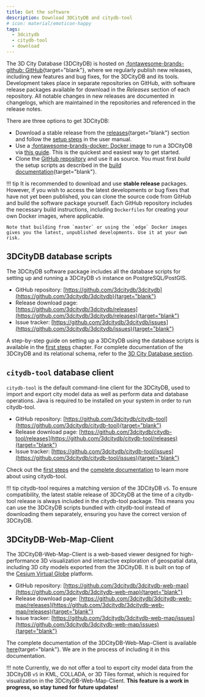 ```yaml
---
title: Get the software
description: Download 3DCityDB and citydb-tool
# icon: material/emoticon-happy
tags:
  - 3dcitydb
  - citydb-tool
  - download
---
```


The 3D City Database (3DCityDB) is hosted on [:fontawesome-brands-github: GitHub](https://github.com/3dcitydb){target="blank"}, where we
regularly publish new releases, including new features and bug fixes, for the 3DCityDB and its tools. Development takes
place in separate repositories on GitHub, with software release packages available for download in the _Releases_
section of each repository. All notable changes in new releases are documented in changelogs, which are maintained
in the repositories and referenced in the release notes.

There are three options to get 3DCityDB:

- Download a stable release from the [releases](https://github.com/3dcitydb/3dcitydb/releases){target="blank"} section and follow the [setup steps](./first-steps/setup.md#3dcitydb-setup-steps) in the user manual.
- Use a [:fontawesome-brands-docker: Docker image](./3dcitydb/docker.md) to run a 3DCityDB via [this guide](./first-steps/docker.md). This is the quickest and easiest way to get started.
- Clone the [GitHub repository](https://github.com/3dcitydb/3dcitydb) and use it as source. You must first _build_ the setup scripts as described in the [build documentation](https://github.com/3dcitydb/3dcitydb#building){target="blank"}.

!!! tip
    It is recommended to download and use __stable release__ packages. However, if you wish to access the latest developments or bug fixes that have not yet been published, you can clone the source code from GitHub and build the software package yourself. Each GitHub repository includes the necessary build instructions, including `Dockerfiles` for creating your own Docker images, where applicable.

    Note that building from `master` or using the `edge` Docker images gives you the latest, unpublished developments. Use it at your own risk.

## 3DCityDB database scripts

The 3DCityDB software package includes all the database scripts for setting up and running a 3DCityDB `v5` instance on PostgreSQL/PostGIS.

- GitHub repository: [https://github.com/3dcitydb/3dcitydb](https://github.com/3dcitydb/3dcitydb){target="blank"}
- Release download page: [https://github.com/3dcitydb/3dcitydb/releases](https://github.com/3dcitydb/3dcitydb/releases){target="blank"}
- Issue tracker: [https://github.com/3dcitydb/3dcitydb/issues](https://github.com/3dcitydb/3dcitydb/issues){target="blank"}

A step-by-step guide on setting up a 3DCityDB using the database scripts is available in the [first steps](first-steps/setup.md) chapter. For complete documentation of the 3DCityDB and its relational schema, refer to the [3D City Database section](3dcitydb/index.md).

## `citydb-tool` database client

`citydb-tool` is the default command-line client for the 3DCityDB, used to import and export city model data as well as
perform data and database operations. Java is required to be installed on your system in order to run citydb-tool.

- GitHub repository: [https://github.com/3dcitydb/citydb-tool](https://github.com/3dcitydb/citydb-tool){target="blank"}
- Release download page: [https://github.com/3dcitydb/citydb-tool/releases](https://github.com/3dcitydb/citydb-tool/releases){target="blank"}
- Issue tracker: [https://github.com/3dcitydb/citydb-tool/issues](https://github.com/3dcitydb/citydb-tool/issues){target="blank"}

Check out the [first steps](first-steps/citydb-tool.md) and the [complete documentation](citydb-tool/index.md) to learn
more about using citydb-tool.

!!! tip
    citydb-tool requires a matching version of the 3DCityDB `v5`. To ensure compatibility, the latest stable release of 3DCityDB
    at the time of a citydb-tool release is always included in the citydb-tool package. This means you can use the 3DCityDB
    scripts bundled with citydb-tool instead of downloading them separately, ensuring you have the correct version of
    3DCityDB.

## 3DCityDB-Web-Map-Client

The 3DCityDB-Web-Map-Client is a web-based viewer designed for high-performance 3D visualization and interactive
exploration of geospatial data, including 3D city models exported from the 3DCityDB. It is built on top of the
[Cesium Virtual Globe](https://cesium.com/) platform.

- GitHub repository: [https://github.com/3dcitydb/3dcitydb-web-map](https://github.com/3dcitydb/3dcitydb-web-map){target="blank"}
- Release download page: [https://github.com/3dcitydb/3dcitydb-web-map/releases](https://github.com/3dcitydb/3dcitydb-web-map/releases){target="blank"}
- Issue tracker: [https://github.com/3dcitydb/3dcitydb-web-map/issues](https://github.com/3dcitydb/3dcitydb-web-map/issues){target="blank"}

The complete documentation of the 3DCityDB-Web-Map-Client is available [here](https://3dcitydb-docs.readthedocs.io/en/latest/webmap/index.html){target="blank"}. We are in the process of including it in this documentation.

!!! note
    Currently, we do not offer a tool to export city model data from the 3DCityDB `v5` in KML, COLLADA, or 3D Tiles format, which is required for visualization in the 3DCityDB-Web-Map-Client. __This feature is a work in progress, so stay tuned for future updates!__
